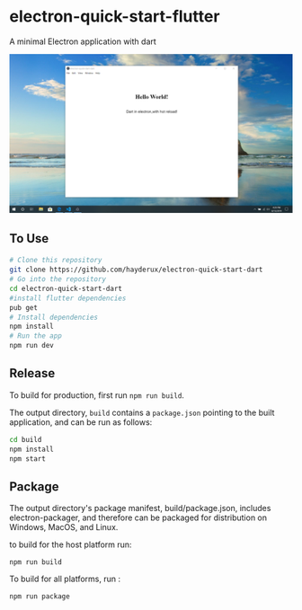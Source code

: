 # electron-quick-start-flutter
A minimal Electron application with dart

![Screenshot](screenshots/main.png)

## To Use

```bash
# Clone this repository
git clone https://github.com/hayderux/electron-quick-start-dart
# Go into the repository
cd electron-quick-start-dart
#install flutter dependencies
pub get
# Install dependencies
npm install
# Run the app
npm run dev
```



 
## Release
To build for production, first run `npm run build`.

The output directory, `build` contains a `package.json` pointing to the built
application, and can be run as follows:

```bash
cd build
npm install
npm start
```
## Package
The output directory's package manifest, build/package.json, includes electron-packager, and therefore can be packaged for distribution on Windows, MacOS, and Linux.

to build for the host platform run:
``` 
npm run build
```
To build for all platforms, run :

``` 
npm run package
```
